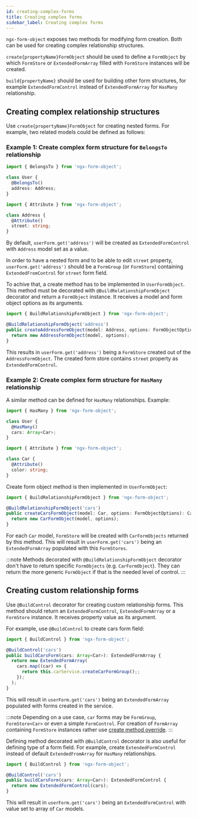 ```yaml
---
id: creating-complex-forms
title: Creating complex forms
sidebar_label: Creating complex forms
---
```


`ngx-form-object` exposes two methods for modifying form creation. Both can be used for creating complex relationship structures.

`create{propertyName}FormObject` should be used to define a `FormObject` by which `FormStore` or `ExtendedFormArray` filled with `FormStore` instances will be created.

`build{propertyName}` should be used for building other form structures, for example `ExtendedFormControl` instead of `ExtendedFormArray` for `HasMany` relationship.

## Creating complex relationship structures

Use `create{propertyName}FormObject` for creating nested forms. For example, two related models could be defined as follows:

### Example 1: Create complex form structure for `BelongsTo` relationship

```ts title="user.model.ts"
import { BelongsTo } from 'ngx-form-object';

class User {
  @BelongsTo()
  address: Address;
}
```

```ts title="address.model.ts"
import { Attribute } from 'ngx-form-object';

class Address {
  @Attribute()
  street: string;
}
```

By default, `userForm.get('address')` will be created as `ExtendedFormControl` with `Address` model set as a value.

In order to have a nested form and to be able to edit `street` property, `userForm.get('address')` should be a `FormGroup` (or `FormStore`) containing `ExtendedFromControl` for `street` form field.

To achive that, a create method has to be implemented in `UserFormObject`. This method must be decorated with `@BuildRelationshipFormObject` decorator and return a `FormObject` instance. It receives a model and form object options as its arguments.

```ts title="user.form-object.ts"
import { BuildRelationshipFormObject } from 'ngx-form-object';

@BuildRelationshipFormObject('address')
public createAddressFormObject(model: Address, options: FormObjectOptions): AddressFormObject {
  return new AddressFormObject(model, options);
}
```
This results in `userForm.get('address')` being a `FormStore` created out of the `AddressFormObject`. The created form store contains `street` property as `ExtendedFormControl`.

### Example 2: Create complex form structure for `HasMany` relationship

A similar method can be defined for `HasMany` relationships. Example:

```ts title="user.model.ts"
import { HasMany } from 'ngx-form-object';

class User {
  @HasMany()
  cars: Array<Car>;
}
```

```ts title="car.model.ts"
import { Attribute } from 'ngx-form-object';

class Car {
  @Attribute()
  color: string;
}
```

Create form object method is then implemented in `UserFormObject`:

```ts title="user.form-object.ts"
import { BuildRelationshipFormObject } from 'ngx-form-object';

@BuildRelationshipFormObject('cars')
public createCarsFormObject(model: Car, options: FormObjectOptions): CarFormObject {
  return new CarFormObject(model, options);
}
```
For each `Car` model, `FormStore` will be created with `CarFormObjects` returned by this method. This will result in `userForm.get('cars')` being an `ExtendedFormArray` populated with this `FormStores`.

:::note
Methods decorated with `@BuildRelationshipFormObject` decorator don't have to return specific `FormObjects` (e.g. `CarFormObject`). They can return the more generic `FormObject` if that is the needed level of control.
:::

## Creating custom relationship forms

Use `@BuildControl` decorator for creating custom relationship forms. This method should return an `ExtendedFormControl`, `ExtendedFormArray` or a `FormStore` instance. It receives property value as its argument.

For example, use `@BuildControl` to create cars form field:

```ts title="user.form-object.ts"
import { BuildControl } from 'ngx-form-object';

@BuildControl('cars')
public buildCarsForm(cars: Array<Car>): ExtendedFormArray {
  return new ExtendedFormArray(
    cars.map((car) => {
      return this.carService.createCarFormGroup();;
    });
  );
}
```
This will result in `userForm.get('cars')` being an `ExtendedFormArray` populated with forms created in the service.

:::note
Depending on a use case, `car` forms may be `FormGroup`, `FormStore<Car>` or even a simple `FormControl`. For creation of `FormArray` containing `FormStore` instances rather use [create method override](#creating-complex-relationship-structures).
:::

Defining method decorated with `@BuildControl` decorator is also useful for defining type of a form field. For example, create `ExtendedFormControl` instead of default `ExtendedFromArray` for `HasMany` relationships.

```ts title="user.form-object.ts"
import { BuildControl } from 'ngx-form-object';

@BuildControl('cars')
public buildCarsForm(cars: Array<Car>): ExtendedFormControl {
  return new ExtendedFormControl(cars);
}
```
This will result in `userForm.get('cars')` being an `ExtendedFormControl` with value set to array of `Car` models.
